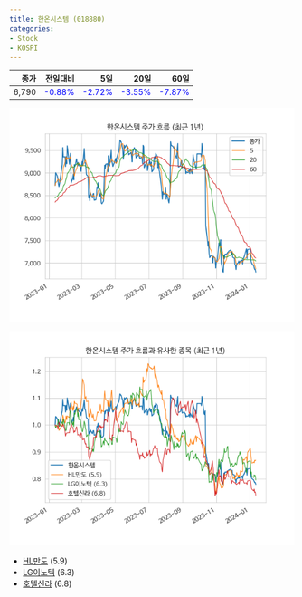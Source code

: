 ```yaml
---
title: 한온시스템 (018880)
categories:
- Stock
- KOSPI
---
```


|종가|전일대비|5일|20일|60일|
|---:|-------:|--:|---:|---:|
|6,790|<span style="color: blue">-0.88%</span>|<span style="color: blue">-2.72%</span>|<span style="color: blue">-3.55%</span>|<span style="color: blue">-7.87%</span>|


<!-- more -->

![018880](/assets/images/stock/018880.png)

![018880](/assets/images/stock/018880_sim.png)

- [HL만도](/204320/) (5.9)
- [LG이노텍](/011070/) (6.3)
- [호텔신라](/008770/) (6.8)